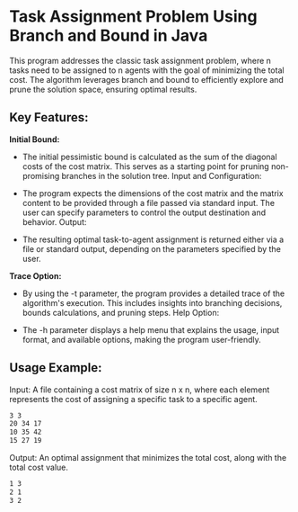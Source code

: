 # Task Assignment Problem Using Branch and Bound in Java

This program addresses the classic task assignment problem, where n tasks need to be assigned to n agents with the goal of minimizing the total cost. The algorithm leverages branch and bound to efficiently explore and prune the solution space, ensuring optimal results.

## Key Features:
**Initial Bound:**
- The initial pessimistic bound is calculated as the sum of the diagonal costs of the cost matrix. This serves as a starting point for pruning non-promising branches in the solution tree.
Input and Configuration:

- The program expects the dimensions of the cost matrix and the matrix content to be provided through a file passed via standard input.
The user can specify parameters to control the output destination and behavior.
Output:

- The resulting optimal task-to-agent assignment is returned either via a file or standard output, depending on the parameters specified by the user.

**Trace Option:**

- By using the -t parameter, the program provides a detailed trace of the algorithm's execution. This includes insights into branching decisions, bounds calculations, and pruning steps.
Help Option:

- The -h parameter displays a help menu that explains the usage, input format, and available options, making the program user-friendly.

## Usage Example:
Input:
A file containing a cost matrix of size n x n, where each element represents the cost of assigning a specific task to a specific agent.
```txt
3 3
20 34 17
10 35 42
15 27 19
```
Output:
An optimal assignment that minimizes the total cost, along with the total cost value.
```txt
1 3
2 1
3 2
```
